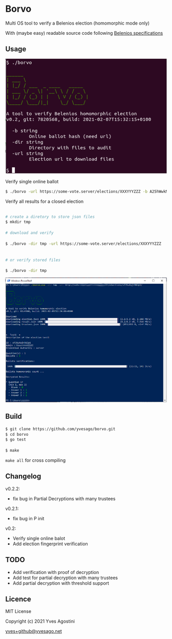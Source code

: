 # Borvo

Multi OS tool to verify a Belenios election (homomorphic mode only)

With (maybe easy) readable source code following [Belenios specifications](https://www.belenios.org/specification.pdf)


## Usage

![borvo options](doc/screen.png)

Verify single online ballot

```bash
$ ./borvo -url https://some-vote.server/elections/XXXYYYZZZ -b A25hWwkMU5oE7qfUgywaH0mKZO0TfmE4Q8zZCX8xK0I

```

Verify all results for a closed election

```bash

# create a diretory to store json files
$ mkdir tmp

# download and verify

$ ./borvo -dir tmp -url https://some-vote.server/elections/XXXYYYZZZ


# or verify stored files

$ ./borvo -dir tmp

```

![borvo download and verify](doc/screen2.png)


## Build


```bash
$ git clone https://github.com/yvesago/borvo.git
$ cd borvo
$ go test

$ make
```

``make all`` for cross compiling


## Changelog

v0.2.2:
  * fix bug in Partial Decryptions with many trustees

v0.2.1:
  * fix bug in P init

v0.2:
  * Verify single online balot
  * Add election fingerprint verification


## TODO

* Add verification with proof of decryption
* Add test for partial decryption with many trustees
* Add partial decryption with threshold support


## Licence

MIT License

Copyright (c) 2021 Yves Agostini

<yves+github@yvesago.net>
